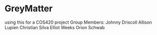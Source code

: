 # GreyMatter
using this for a COS420 project
Group Members:
Johnny Driscoll
Allison Lupien
Christian Silva
Elliot Weeks
Orion Schwab